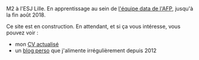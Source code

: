 M2 à l'ESJ Lille. En apprentissage au sein de [l'équipe data de l'AFP](https://interactive.afp.com/), jusqu'à la fin août 2018.

Ce site est en construction. En attendant, et si ça vous intéresse, vous pouvez voir : 
- mon [CV actualisé](/files/cv.pdf)
- un [blog perso](http://lebiberongrec.wordpress.com) que j'alimente irrégulièrement depuis 2012




[](/files/loading.gif)
